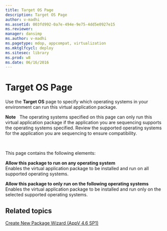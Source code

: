 ```yaml
---
title: Target OS Page
description: Target OS Page
author: v-madhi
ms.assetid: 003fd992-0a7e-494e-9e75-4dd5e0927e15
ms.reviewer: 
manager: dansimp
ms.author: v-madhi
ms.pagetype: mdop, appcompat, virtualization
ms.mktglfcycl: deploy
ms.sitesec: library
ms.prod: w8
ms.date: 06/16/2016
---
```



# Target OS Page


Use the **Target OS** page to specify which operating systems in your environment can run this virtual application package.

**Note**  
The operating systems specified on this page can only run this virtual application package if the application you are sequencing supports the operating systems specified. Review the supported operating systems for the application you are sequencing to ensure compatibility.

 

This page contains the following elements:

<a href="" id="allow-this-package-to-run-on-any-operating-system"></a>**Allow this package to run on any operating system**  
Enables the virtual application package to be installed and run on all supported operating systems.

<a href="" id="allow-this-package-to-only-run-on-the-following-operating-systems"></a>**Allow this package to only run on the following operating systems**  
Enables the virtual application package to be installed and run only on the selected supported operating systems.

## Related topics


[Create New Package Wizard (AppV 4.6 SP1)](create-new-package-wizard---appv-46-sp1-.md)

 

 





